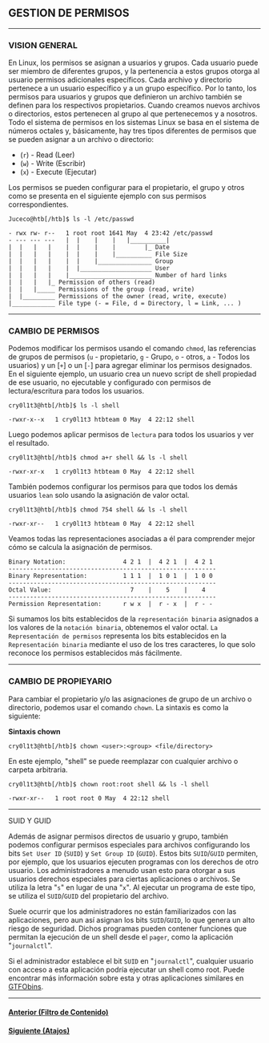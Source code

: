 ## GESTION DE PERMISOS
___
### VISION GENERAL

En Linux, los permisos se asignan a usuarios y grupos. Cada usuario puede ser miembro de diferentes grupos, y la pertenencia a estos grupos otorga al usuario permisos adicionales específicos. Cada archivo y directorio pertenece a un usuario específico y a un grupo específico. Por lo tanto, los permisos para usuarios y grupos que definieron un archivo también se definen para los respectivos propietarios. Cuando creamos nuevos archivos o directorios, estos pertenecen al grupo al que pertenecemos y a nosotros. Todo el sistema de permisos en los sistemas Linux se basa en el sistema de números octales y, básicamente, hay tres tipos diferentes de permisos que se pueden asignar a un archivo o directorio:
+ (`r`) - Read (Leer)
+ (`w`) - Write (Escribir)
+ (`x`) - Execute (Ejecutar)

Los permisos se pueden configurar para el propietario, el grupo y otros como se presenta en el siguiente ejemplo con sus permisos correspondientes.

~~~
Juceco@htb[/htb]$ ls -l /etc/passwd

- rwx rw- r--   1 root root 1641 May  4 23:42 /etc/passwd
- --- --- ---   |  |    |    |   |__________|
|  |   |   |    |  |    |    |        |_ Date
|  |   |   |    |  |    |    |__________ File Size
|  |   |   |    |  |    |_______________ Group
|  |   |   |    |  |____________________ User
|  |   |   |    |_______________________ Number of hard links
|  |   |   |_ Permission of others (read)
|  |   |_____ Permissions of the group (read, write)
|  |_________ Permissions of the owner (read, write, execute)
|____________ File type (- = File, d = Directory, l = Link, ... )
~~~
___
### CAMBIO DE PERMISOS

Podemos modificar los permisos usando el comando `chmod`, las referencias de grupos de permisos (`u` - propietario, `g` - Grupo, `o` - otros, `a` - Todos los usuarios) y un [`+`] o un [`-`] para agregar eliminar los permisos designados. En el siguiente ejemplo, un usuario crea un nuevo script de shell propiedad de ese usuario, no ejecutable y configurado con permisos de lectura/escritura para todos los usuarios.

~~~
cry0l1t3@htb[/htb]$ ls -l shell

-rwxr-x--x   1 cry0l1t3 htbteam 0 May  4 22:12 shell
~~~

Luego podemos aplicar permisos de `lectura` para todos los usuarios y ver el resultado.

~~~
cry0l1t3@htb[/htb]$ chmod a+r shell && ls -l shell

-rwxr-xr-x   1 cry0l1t3 htbteam 0 May  4 22:12 shell
~~~

También podemos configurar los permisos para que todos los demás usuarios `lean` solo usando la asignación de valor octal.

~~~
cry0l1t3@htb[/htb]$ chmod 754 shell && ls -l shell

-rwxr-xr--   1 cry0l1t3 htbteam 0 May  4 22:12 shell
~~~

Veamos todas las representaciones asociadas a él para comprender mejor cómo se calcula la asignación de permisos.

~~~
Binary Notation:                4 2 1  |  4 2 1  |  4 2 1
----------------------------------------------------------
Binary Representation:          1 1 1  |  1 0 1  |  1 0 0
----------------------------------------------------------
Octal Value:                      7    |    5    |    4
----------------------------------------------------------
Permission Representation:      r w x  |  r - x  |  r - -
~~~

Si sumamos los bits establecidos de la `representación binaria` asignados a los valores de la `notación binaria`, obtenemos el valor octal. `La Representación de permisos` representa los bits establecidos en la `Representación binaria` mediante el uso de los tres caracteres, lo que solo reconoce los permisos establecidos más fácilmente.
___
### CAMBIO DE PROPIEYARIO

Para cambiar el propietario y/o las asignaciones de grupo de un archivo o directorio, podemos usar el comando `chown`. La sintaxis es como la siguiente:

**Sintaxis chown**
~~~
cry0l1t3@htb[/htb]$ chown <user>:<group> <file/directory>
~~~

En este ejemplo, "shell" se puede reemplazar con cualquier archivo o carpeta arbitraria.

~~~
cry0l1t3@htb[/htb]$ chown root:root shell && ls -l shell

-rwxr-xr--   1 root root 0 May  4 22:12 shell
~~~
___
SUID Y GUID

Además de asignar permisos directos de usuario y grupo, también podemos configurar permisos especiales para archivos configurando los bits `Set User ID` (`SUID`) y `Set Group ID` (`GUID`). Estos bits `SUID`/`GUID` permiten, por ejemplo, que los usuarios ejecuten programas con los derechos de otro usuario. Los administradores a menudo usan esto para otorgar a sus usuarios derechos especiales para ciertas aplicaciones o archivos. Se utiliza la letra "`s`" en lugar de una "`x`". Al ejecutar un programa de este tipo, se utiliza el `SUID`/`GUID` del propietario del archivo.

Suele ocurrir que los administradores no están familiarizados con las aplicaciones, pero aun así asignan los bits `SUID`/`GUID`, lo que genera un alto riesgo de seguridad. Dichos programas pueden contener funciones que permitan la ejecución de un shell desde el `pager`, como la aplicación "`journalctl`".

Si el administrador establece el bit `SUID` en "`journalctl`", cualquier usuario con acceso a esta aplicación podría ejecutar un shell como root. Puede encontrar más información sobre esta y otras aplicaciones similares en [GTFObins](https://gtfobins.github.io/gtfobins/journalctl/).
___
#### [Anterior (Filtro de Contenido)](https://github.com/jcca1992/INFOSEC/blob/main/Linux%20Fundamentals/Filter-Contents.md)
#### [Siguiente (Atajos)](https://github.com/jcca1992/INFOSEC/blob/main/Linux%20Fundamentals/Shortcuts.md)